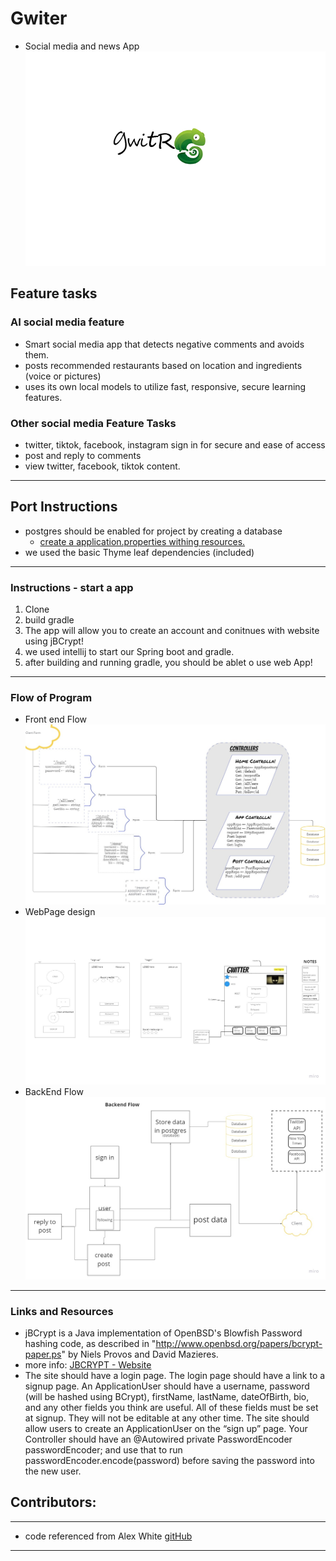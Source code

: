# Gwiter


- Social media and news App ![](src/main/resources/static/img/gwiterlogo2.png)



## Feature tasks
### AI social media feature
- Smart social media app that detects negative comments and avoids them.
- posts recommended restaurants based on location and ingredients (voice or pictures)
- uses its own local models to utilize fast, responsive, secure learning features.
### Other social media Feature Tasks
- twitter, tiktok, facebook, instagram sign in for secure and ease of access
- post and reply to comments
- view twitter, facebook, tiktok content.
****

## Port Instructions
- postgres should be enabled for project by creating a database
  - [create a application.properties withing resources.](src/main/resources/static/img/instructions1.JPG)
- we used the basic Thyme leaf dependencies (included)
****
### Instructions - start a app
1. Clone
2. build gradle
3. The app will allow you to create an account and conitnues with website using jBCrypt!
4. we used intellij to start our Spring boot and gradle.
5. after building and running gradle, you should be ablet o use web App!

****
### Flow of Program

[//]: # (- Front end Flow ![]&#40;src/main/resources/static/img/Flow1.jpg&#41;)
- Front end Flow ![](src/main/resources/static/img/Flow1b.jpg)
- WebPage design ![](src/main/resources/static/img/Flow2.jpg)
- BackEnd Flow ![](src/main/resources/static/img/Flow3b.jpg)
****

### Links and Resources
- jBCrypt is a Java implementation of OpenBSD's Blowfish Password hashing code, as described in "http://www.openbsd.org/papers/bcrypt-paper.ps" by Niels Provos and David Mazieres.
- more info: [JBCRYPT - Website](https://www.mindrot.org/projects/jBCrypt/)
- The site should have a login page.
  The login page should have a link to a signup page.
  An ApplicationUser should have a username, password (will be hashed using BCrypt), firstName, lastName, dateOfBirth, bio, and any other fields you think are useful.
  All of these fields must be set at signup. They will not be editable at any other time.
  The site should allow users to create an ApplicationUser on the “sign up” page.
  Your Controller should have an @Autowired private PasswordEncoder passwordEncoder; and use that to run passwordEncoder.encode(password) before saving the password into the new user.

## Contributors:
****
- code referenced from Alex White  [gitHub](https://github.com/codefellows/seattle-code-java-401d12)
****
